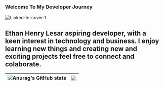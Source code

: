 
### Welcome To My Developer Journey

![Linked-In-cover-1](https://github.com/ethan7lesar/ethan7lesar/assets/130046714/f20fe4f6-c72d-45d8-a285-a9179f18617a)
<h2>Ethan Henry Lesar aspiring developer, with a keen interest in technology and business. I enjoy learning new things and creating new and exciting projects feel free to connect and colaborate. </h2>



|![Anurag's GitHub stats](https://github-readme-stats.vercel.app/api?username=ethan7lesar&theme=shadow_red&show_icons=true) | <a href="https://github.com/anuraghazra/github-readme-stats"><img align="center" src="https://github-readme-stats.vercel.app/api/top-langs/?username=ethan7lesar&layout=compact&theme=swift_border=true" /></a> |
| ------------- | ------------- |



<!--
**ethan7lesar/ethan7lesar** is a ✨ _special_ ✨ repository because its `README.md` (this file) appears on your GitHub profile.

Here are some ideas to get you started:

- 🔭 I’m currently working on ...
- 🌱 I’m currently learning ...
- 👯 I’m looking to collaborate on ...
- 🤔 I’m looking for help with ...
- 💬 Ask me about ...
- 📫 How to reach me: ...
- 😄 Pronouns: ...
- ⚡ Fun fact: ...
-->
